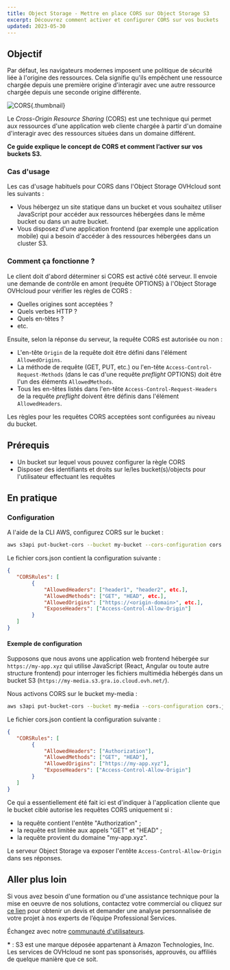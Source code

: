 ```yaml
---
title: Object Storage - Mettre en place CORS sur Object Storage S3
excerpt: Découvrez comment activer et configurer CORS sur vos buckets
updated: 2023-05-30
---
```


## Objectif

Par défaut, les navigateurs modernes imposent une politique de sécurité liée à l'origine des ressources. Cela signifie qu'ils empêchent une ressource chargée depuis une première origine d'interagir avec une autre ressource chargée depuis une seconde origine différente.

![CORS](images/cors.png){.thumbnail}

Le *Cross-Origin Resource Sharing* (CORS) est une technique qui permet aux ressources d'une application web cliente chargée à partir d'un domaine d'interagir avec des ressources situées dans un domaine différent.

**Ce guide explique le concept de CORS et comment l’activer sur vos buckets S3.**

### Cas d'usage

Les cas d'usage habituels pour CORS dans l'Object Storage OVHcloud sont les suivants :

- Vous hébergez un site statique dans un bucket et vous souhaitez utiliser JavaScript pour accéder aux ressources hébergées dans le même bucket ou dans un autre bucket.
- Vous disposez d'une application frontend (par exemple une application mobile) qui a besoin d'accéder à des ressources hébergées dans un cluster S3.

### Comment ça fonctionne ?

Le client doit d'abord déterminer si CORS est activé côté serveur. Il envoie une demande de contrôle en amont (requête OPTIONS) à l'Object Storage OVHcloud pour vérifier les règles de CORS :

- Quelles origines sont acceptées ?
- Quels verbes HTTP ?
- Quels en-têtes ?
- etc.

Ensuite, selon la réponse du serveur, la requête CORS est autorisée ou non :

- L'en-tête `Origin` de la requête doit être défini dans l'élément `AllowedOrigins`.
- La méthode de requête (GET, PUT, etc.) ou l'en-tête `Access-Control-Request-Methods` (dans le cas d'une requête *preflight* OPTIONS) doit être l'un des éléments `AllowedMethods`.
- Tous les en-têtes listés dans l'en-tête `Access-Control-Request-Headers` de la requête *preflight* doivent être définis dans l'élément `AllowedHeaders`.

Les règles pour les requêtes CORS acceptées sont configurées au niveau du bucket.

## Prérequis

- Un bucket sur lequel vous pouvez configurer la règle CORS
- Disposer des identifiants et droits sur le/les bucket(s)/objects pour l'utilisateur effectuant les requêtes

## En pratique

### Configuration

A l'aide de la CLI AWS, configurez CORS sur le bucket :

```sh
aws s3api put-bucket-cors --bucket my-bucket --cors-configuration cors.json
```

Le fichier cors.json contient la configuration suivante :

```json
{
   "CORSRules": [
        {
            "AllowedHeaders": ["header1", "header2", etc.],
            "AllowedMethods": ["GET", "HEAD", etc.],
            "AllowedOrigins": ["https://<origin-domain>", etc.],
            "ExposeHeaders": ["Access-Control-Allow-Origin"]
        }
   ]
}
```

#### Exemple de configuration

Supposons que nous avons une application web frontend hébergée sur `https://my-app.xyz` qui utilise JavaScript (React, Angular ou toute autre structure frontend) pour interroger les fichiers multimédia hébergés dans un bucket S3 (`https://my-media.s3.gra.io.cloud.ovh.net/`).

Nous activons CORS sur le bucket my-media :

```sh
aws s3api put-bucket-cors --bucket my-media --cors-configuration cors.json
```

Le fichier cors.json contient la configuration suivante :

```json
{
   "CORSRules": [
        {
            "AllowedHeaders": ["Authorization"],
            "AllowedMethods": ["GET", "HEAD"],
            "AllowedOrigins": ["https://my-app.xyz"],
            "ExposeHeaders": ["Access-Control-Allow-Origin"]
        }
   ]
}
```

Ce qui a essentiellement été fait ici est d'indiquer à l'application cliente que le bucket ciblé autorise les requêtes CORS uniquement si :

- la requête contient l'entête "Authorization" ;
- la requête est limitée aux appels "GET" et "HEAD" ;
- la requête provient du domaine "my-app.xyz".

Le serveur Object Storage va exposer l'entête `Access-Control-Allow-Origin` dans ses réponses.

## Aller plus loin

Si vous avez besoin d'une formation ou d'une assistance technique pour la mise en oeuvre de nos solutions, contactez votre commercial ou cliquez sur [ce lien](/links/professional-services) pour obtenir un devis et demander une analyse personnalisée de votre projet à nos experts de l’équipe Professional Services.

Échangez avec notre [communauté d'utilisateurs](/links/community).

**\*** : S3 est une marque déposée appartenant à Amazon Technologies, Inc. Les services de OVHcloud ne sont pas sponsorisés, approuvés, ou affiliés de quelque manière que ce soit.